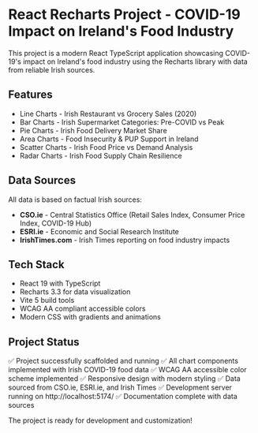# React Recharts Project - COVID-19 Impact on Ireland's Food Industry

This project is a modern React TypeScript application showcasing COVID-19's impact on Ireland's food industry using the Recharts library with data from reliable Irish sources.

## Features

- Line Charts - Irish Restaurant vs Grocery Sales (2020)
- Bar Charts - Irish Supermarket Categories: Pre-COVID vs Peak
- Pie Charts - Irish Food Delivery Market Share
- Area Charts - Food Insecurity & PUP Support in Ireland
- Scatter Charts - Irish Food Price vs Demand Analysis
- Radar Charts - Irish Food Supply Chain Resilience

## Data Sources

All data is based on factual Irish sources:

- **CSO.ie** - Central Statistics Office (Retail Sales Index, Consumer Price Index, COVID-19 Hub)
- **ESRI.ie** - Economic and Social Research Institute
- **IrishTimes.com** - Irish Times reporting on food industry impacts

## Tech Stack

- React 19 with TypeScript
- Recharts 3.3 for data visualization
- Vite 5 build tools
- WCAG AA compliant accessible colors
- Modern CSS with gradients and animations

## Project Status

✅ Project successfully scaffolded and running
✅ All chart components implemented with Irish COVID-19 food data
✅ WCAG AA accessible color scheme implemented
✅ Responsive design with modern styling
✅ Data sourced from CSO.ie, ESRI.ie, and Irish Times
✅ Development server running on http://localhost:5174/
✅ Documentation complete with data sources

The project is ready for development and customization!
